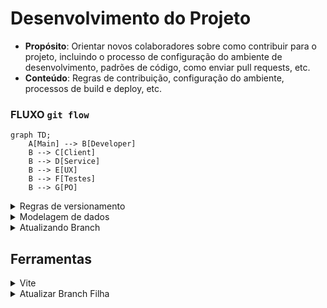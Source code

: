 # Desenvolvimento do Projeto

- **Propósito**: Orientar novos colaboradores sobre como contribuir para o projeto, incluindo o processo de configuração do ambiente de desenvolvimento, padrões de código, como enviar pull requests, etc.
- **Conteúdo**: Regras de contribuição, configuração do ambiente, processos de build e deploy, etc.

### FLUXO `git flow`

```mermaid
graph TD;
    A[Main] --> B[Developer]
    B --> C[Client]
    B --> D[Service]
    B --> E[UX]
    B --> F[Testes]
    B --> G[PO]
```

<details> 

<summary>
    Regras de versionamento
</summary>
    Para definir regras de versionamento de código e permissões de merge no GitHub, você pode configurar as regras de proteção de branch e as políticas de revisão de código. Aqui está um guia passo a passo para configurar essas regras:

### 1. Configurando Regras de Proteção de Branch

1. **Acesse o Repositório no GitHub**:
   - Vá para o seu repositório no GitHub.

2. **Vá para as Configurações**:
   - Clique na aba "Settings" (Configurações).

3. **Branch Protection Rules**:
   - No menu lateral, clique em "Branches" (Branches).
   - Em "Branch protection rules" (Regras de proteção de branch), clique em "Add rule" (Adicionar regra).

4. **Definir Regras de Proteção**:
   - **Branch Name Pattern**: Defina o padrão de nome da branch, como `main`, `developer`, etc.
   - **Require Pull Request Reviews**:
     - Marque a opção "Require pull request reviews before merging" (Requerer revisões de pull request antes de fazer merge).
     - Defina o número de revisores necessários.
   - **Require Status Checks**:
     - Marque a opção "Require status checks to pass before merging" (Requerer verificações de status para passar antes do merge).
     - Adicione os checks de status necessários, como testes automatizados.
   - **Include Administrators**:
     - Marque "Include administrators" (Incluir administradores) se quiser que as regras também se apliquem aos administradores do repositório.
   - **Restrict Who Can Push to Matching Branches**:
     - Marque "Restrict who can push to matching branches" (Restringir quem pode fazer push para branches correspondentes).
     - Adicione os usuários ou equipes autorizados a fazer push diretamente.

5. **Salvar Regras**:
   - Clique em "Create" ou "Save changes" (Salvar alterações).

### 2. Configurando Políticas de Revisão de Código

1. **Criar uma Política de Revisão**:
   - Na seção de "Branch protection rules" (Regras de proteção de branch), defina que os pull requests precisam de aprovação antes de serem mesclados.
   - Especifique o número mínimo de revisores necessários.

2. **Configurar Revisores Padrão**:
   - Nas configurações do repositório, você pode definir revisores padrão para pull requests. Isso pode ser feito através de equipes ou usuários específicos.

### 3. Exemplo de Regras para Branches Específicas

- **Branch `main`**:
  - Nenhum push direto é permitido.
  - Todos os merges devem ser feitos através de pull requests.
  - Pelo menos 2 revisores devem aprovar o pull request.
  - Todos os status checks devem passar antes do merge.

- **Branch `developer`**:
  - Nenhum push direto é permitido.
  - Todos os merges devem ser feitos através de pull requests.
  - Pelo menos 1 revisor deve aprovar o pull request.
  - Todos os status checks devem passar antes do merge.

- **Branches `client`, `service`, `UX`, `Testes`, `PO`**:
  - Push direto pode ser permitido para membros da equipe específica.
  - Recomenda-se o uso de pull requests e revisões, especialmente para mudanças significativas.

Com essas configurações, você garante um fluxo de trabalho de versionamento de código robusto e controlado, minimizando riscos e melhorando a qualidade do código.
</details>

<details>
    <summary>Modelagem de dados</summary>

# DOCUMENTO DO MODELO DE DADOS

## 1. Introdução e visão Geral

**Objetivo:** Descrever o modelo de dados para um sistema que permite o envio e a pesquisa de preços de medicamentos. O sistema deve permitir que usuários adicionem preços de medicamentos e consultem essas informações para encontrar os melhores preços em diferentes farmácias. 

**Escopo:** Este documento cobre o design das tabelas e relacionamentos necessários para suportar as funcionalidades de inclusão e pesquisa de preços de medicamentos.

**Banco de Dados:** O sistema utiliza o PostgreSQL como banco de dados para armazenar e gerenciar as informações.

## 3. Descrição das Entidades

### INFORMAÇÃO IMPORTANTE

<aside>
⚠️ Embora as tabelas e o fluxo de login possam não ser utilizados neste momento do projeto, é crucial manter essa estrutura e modelagem prontas. Isso garantirá que, no futuro, caso haja a necessidade de implementar um sistema de login, já teremos uma base sólida e bem estruturada, facilitando a adaptação e a integração sem a necessidade de um retrabalho significativo.

</aside>

**Usuário**

- **Nome da Entidade:** CustomUser
- **Descrição:** Armazena informações sobre os usuários que enviam informações sobre medicamentos.
- **Atributos:**
    - `id` (PK): Identificador único do usuário.
    - `name`: Nome do usuário.
    - `email`: E-mail do usuário.
    - `password_hash`: Hash (criptografia) da senha do usuário.
    

**Perfil**

- **Nome da Entidade:** Profile
- **Descrição:** Armazena informações adicionais e personalizáveis do usuário.
- **Atributos:**
    - `id` (PK): Identificador único do perfil.
    - `user_id` (FK): Referência ao usuário (chave estrangeira para a tabela CustomUser).
    - `profile_picture`: URL da foto de perfil.
    - `address`: Endereço do usuário.
    - `additional_info`: Informações adicionais sobre o usuário.

**Atributos do Usuário**

- **Nome da Entidade:** UserAttributes
- **Descrição:** Armazena diferentes atributos e estados do usuário.
- **Atributos:**
    - `id` (PK): Identificador único dos atributos do usuário.
    - `user_id` (FK): Referência ao usuário (chave estrangeira para a tabela Users).
    - `role`: Papel ou permissão do usuário (ex.: 'admin', 'editor', 'viewer').
    - `is_authenticated`: Indica se o usuário está autenticado.
    - `is_active`: Indica se a conta está ativa.
    - `last_login`: Data e hora do último login.

**Tokens**

- **Nome da Entidade:** AuthTokens
- **Descrição:** Armazena tokens de autenticação para os usuários.
- **Atributos:**
    - `id` (PK): Identificador único do token.
    - `user_id` (FK): Identificador do usuário (referência à tabela CustomUser).
    - `access_token`: Token de acesso.
    - `refresh_token`: Token de atualização.
    - `created_at`: Data e hora da criação do token.
    - `expires_at`: Data e hora de expiração do token de acesso.
    - `refresh_expires_at`: Data e hora de expiração do token de atualização.
    

**Medicamento**

- **Nome da Entidade:** Medicine
- **Descrição:** Armazena informações sobre medicamentos.
- **Atributos:**
    - `id` (PK): Identificador único do medicamento.
    - `name`: Nome do medicamento.
    - `dosage`: Dosagem do medicamento (ex.: "500mg").
    - `image`: Imagem da embalagem do medicamento.
    - `price`: Preço do medicamento.
    - `date_register`: Data do cadastro do medicamento.
    - `available_sus`: Indica se o medicamento está disponível no SUS.
    - `user_id` (FK): Identificador do usuário que enviou o preço (referência à tabela Users).
    - `pharmacy_id` (FK): Identificador da farmácia onde o medicamento foi comprado (referência à tabela Pharmacy).
Medicamentos da CMED

- **Nome da Entidade:** MedicineCmed
- **Descrição:** Armazena informações sobre medicamentos que estão cadastrados na CMED.
- **Atributos:**
    - `id` (PK): Identificador único do medicamento.
    - `name`: Nome do medicamento.
    - `dosage`: Dosagem do medicamento (ex.: "500mg").
    - `price`: Preço do medicamento.
    - `date_register`: Data do cadastro do medicamento.
    - `available_sus`: Indica se o medicamento está disponível no SUS.
    

**Farmácia**

- **Nome da Entidade:** Pharmacy
- **Descrição:** Armazena informações sobre farmácias.
- **Atributos:**
    - `id` (PK): Identificador único da farmácia.
    - `name`: Nome da farmácia.
    - `cep`: CEP da farmácia.
    - `address`: Endereço da farmácia.
    - `city`: Cidade onde a farmácia está localizada.
    - `state`: Estado onde a farmácia está localizada.

## 4. Relacionamentos

- **CustomUser - Medicine**: Um usuário pode enviar informações sobre vários medicamentos.
- **Pharmacy - Medicine**: Uma farmácia pode ter vários medicamentos registrados com preços diferentes.
- **Medicine - CustomUser**: Um medicamento pode ser associado a um único usuário que enviou a informação.
- **Medicine - Pharmacy**: Um medicamento pode ser associado a uma única farmácia onde foi registrado o preço.
- **CustomUser - Profile**: Um usuário pode ter um perfil adicional com informações detalhadas.
- **CustomUser - UserAttributes**: Um usuário pode ter atributos adicionais armazenados separadamente.
- **CustomUser - Tokens**: Um usuário pode ter múltiplos tokens de autenticação.

## **5. Regras de Negócio e Restrições**

- **Nome do Medicamento**: O nome do medicamento deve ser cadastrado exatamente como aparece na lista da CMED, garantindo conformidade com a nomenclatura oficial.
- **Preço**: Deve ser um valor numérico positivo, representado com duas casas decimais.
- **Data de Registro**: Deve ser uma data válida e não pode ser uma data futura.
- **Disponibilidade no SUS**: Deve ser um valor booleano (verdadeiro ou falso) indicando se o medicamento está disponível no SUS.

## **6. Regras de Validação de Dados**

**E-mail**

- **Formato**: O e-mail deve ser um endereço de e-mail válido, seguindo a sintaxe padrão (`user@example.com`). A validação pode ser implementada com uma expressão regular, como `'^.+@.+\..+$'`.
- **Unicidade**: O e-mail deve ser único em todo o sistema. Não são permitidos e-mails duplicados.

**Senha**

- **Comprimento**: A senha deve ter no mínimo 8 caracteres e no máximo 255 caracteres.
- **Complexidade**: A senha deve conter pelo menos uma letra maiúscula, uma letra minúscula, um número e um caractere especial (ex.: `!@#$%^&*()`).
- **Hashing**: As senhas devem ser armazenadas como hashes criptografados usando um algoritmo seguro.

**Nome do Usuário**

- **Comprimento**: O nome do usuário deve ter no mínimo 1 caractere e no máximo 255 caracteres.
- **Formato**: O nome não deve conter caracteres especiais, apenas letras e espaços.

**Preço do Medicamento**

- **Valor**: O preço deve ser um valor numérico positivo com duas casas decimais. Deve ser representado como `DECIMAL(10, 2)`.
- **Validação**: Deve ser maior que zero.

**Data de Registro**

- **Formato**: A data deve estar no formato `YYYY-MM-DD`.
- **Validação**: A data de registro não pode ser uma data futura.

**Disponibilidade no SUS**

- **Tipo**: Deve ser um valor booleano (verdadeiro ou falso).

**URL de Imagem**

- **Formato**: A URL deve ser uma string válida que aponta para uma imagem. Não deve exceder 255 caracteres.

## **7. Procedimentos de Migração e Atualização**

**Script de Criação**:

```sql
sqlCopiar código
CREATE TABLE CustomUser (
    id SERIAL PRIMARY KEY,
    name VARCHAR(255) NOT NULL,
    email VARCHAR(255) UNIQUE NOT NULL,
    password VARCHAR(255) NOT NULL
);

CREATE TABLE Profile (
    id SERIAL PRIMARY KEY,
    profile_picture VARCHAR(255),
    address VARCHAR(255),
    additional_info TEXT,
    user_id INTEGER REFERENCES CustomUser(id)
);

CREATE TABLE UserAttributes (
    id SERIAL PRIMARY KEY,
    role VARCHAR(45),
    is_authenticated BOOLEAN,
    is_active BOOLEAN,
    last_login TIMESTAMP,
    user_id INTEGER REFERENCES CustomUser(id)
);

CREATE TABLE Tokens (
    id SERIAL PRIMARY KEY,
    user_id INTEGER REFERENCES CustomUser(id),
    access_token VARCHAR(512),
    refresh_token VARCHAR(512),
    created_at TIMESTAMP NOT NULL,
    expires_at TIMESTAMP NOT NULL,
    refresh_expires_at TIMESTAMP NOT NULL
);

CREATE TABLE Pharmacy (
    id SERIAL PRIMARY KEY,
    name VARCHAR(255) NOT NULL,
    cep VARCHAR(20) NOT NULL,
    address VARCHAR(255) NOT NULL,
    city VARCHAR(100) NOT NULL,
    state VARCHAR(100) NOT NULL
);

CREATE TABLE Medicine (
    id SERIAL PRIMARY KEY,
    name VARCHAR(255) NOT NULL,
    dosage VARCHAR(50),
    chemical_name VARCHAR(255),
    image VARCHAR(255),
    price DECIMAL(10, 2) NOT NULL,
    date_register DATE NOT NULL,
    available_sus BOOLEAN,
    user_id INTEGER REFERENCES CustomUser(id),
    pharmacy_id INTEGER REFERENCES Pharmacy(id)
);

```

## **Conclusão**

Esta documentação cobre o modelo de dados e as funcionalidades principais para o sistema de inclusão e consulta de preços de medicamentos. Inclui agora a estrutura necessária para a gestão de tokens de autenticação. Se precisar de ajustes ou mais detalhes, estou aqui para ajudar! ...

</details>

<details>
    <summary>Atualizando Branch</summary>
    Para puxar as atualizações da branch pai para a sua branch atual, você pode usar um dos seguintes comandos, dependendo da estratégia de integração que você deseja adotar:

### 1. **Merge (Padrão)**
Essa opção criará um merge commit, combinando as mudanças da branch pai com a sua branch atual.
```bash
git merge nome-da-branch-pai
```

### 2. **Rebase**
Essa opção aplicará as mudanças da branch pai no topo da sua branch atual, mantendo um histórico linear.
```bash
git rebase nome-da-branch-pai
```

### 3. **Fast-forward**
Se você sabe que as mudanças na sua branch atual podem ser aplicadas diretamente após as mudanças da branch pai (sem a necessidade de um merge commit), use:
```bash
git merge --ff-only nome-da-branch-pai
```

### Passo a Passo
1. **Certifique-se de estar na sua branch atual:**
   ```bash
   git checkout sua-branch
   ```

2. **Puxe as últimas atualizações da branch pai para garantir que você está sincronizado com o repositório remoto:**
   ```bash
   git fetch origin nome-da-branch-pai
   ```

3. **Realize a integração usando uma das estratégias acima:**
   - Com `git merge`, `git rebase` ou `git merge --ff-only`, conforme explicado.

### Exemplo
Se sua branch atual é `feature` e a branch pai é `develop`, você faria o seguinte:
```bash
git checkout feature
git fetch origin develop
git merge develop   # ou git rebase develop
```

Isso integrará as últimas mudanças da branch `develop` na sua branch `feature`.
</details>

## Ferramentas

<details>
    <summary>Vite</summary>
    
A biblioteca **Vite** é uma ferramenta de construção de projetos moderna, focada em melhorar a experiência de desenvolvimento para aplicações web. Aqui estão alguns dos principais pontos sobre o Vite:

### Principais Características

1. **Desempenho Rápido**:
   - Utiliza **ES modules** no navegador para otimizar o tempo de carregamento durante o desenvolvimento.
   - O tempo de inicialização e recarregamento é significativamente reduzido, permitindo um fluxo de trabalho mais ágil.

2. **Hot Module Replacement (HMR)**:
   - O Vite oferece HMR extremamente rápido, permitindo que as alterações no código sejam refletidas no navegador em tempo real, sem perder o estado da aplicação.

3. **Compatibilidade com Frameworks**:
   - Suporta diversos frameworks populares como **Vue**, **React**, **Svelte**, entre outros, facilitando o desenvolvimento independente do framework escolhido.

4. **Configuração Simples**:
   - A configuração é simplificada e pode ser feita através de um arquivo `vite.config.js`, permitindo personalizações conforme a necessidade do projeto.

5. **Build Otimizada**:
   - Para produção, o Vite utiliza **Rollup** para otimização de builds, permitindo que você aproveite recursos avançados de empacotamento.

6. **Plugin Ecosystem**:
   - Possui um ecossistema de plugins, permitindo que os desenvolvedores estendam as funcionalidades do Vite para atender a necessidades específicas.

# Documentação de Instalação do Projeto Vite

Esta documentação é destinada a desenvolvedores que desejam contribuir com o projeto criado com Vite. Siga os passos abaixo para configurar o ambiente de desenvolvimento.

## Pré-requisitos

- **Node.js** (versão 12 ou superior)
- **npm** (geralmente vem instalado com o Node.js)

## Passo a Passo para Instalação

### 1. Clonar o Repositório

Use o comando abaixo para clonar o repositório do projeto:

```bash
git clone <URL_DO_REPOSITÓRIO>
```

### 2. Navegar para o Diretório do Projeto

Entre no diretório do projeto clonado:

```bash
cd <NOME_DO_DIRETÓRIO>
```

### 3. Instalar Dependências

Execute o comando para instalar as dependências do projeto:

```bash
npm install
```

### 4. Iniciar o Servidor de Desenvolvimento

Para iniciar o servidor de desenvolvimento, utilize o seguinte comando:

```bash
npm run dev
```

### 5. Acessar a Aplicação

Abra seu navegador e acesse:

```
http://localhost:3000
```

### 6. Contribuindo

- Faça suas alterações no código.
- Teste suas alterações localmente.
- Para enviar suas contribuições, crie uma *branch* e abra um *pull request*.

## Conclusão

Agora você está pronto para começar a colaborar no projeto! Se tiver dúvidas, consulte a documentação ou entre em contato com o time.
</details>

<details>
<summary>
 Atualizar Branch Filha
</summary>

**Para atualizar uma branch filha com as mudanças da branch pai, você pode seguir um dos métodos abaixo**:

### 1. **Usando `merge`**
Este método é utilizado quando você quer incorporar as mudanças da branch pai (por exemplo, `develop`) na branch filha (por exemplo, `client`).

```bash
# Vá para a branch filha (client)
git checkout client

# Faça o merge da branch pai (develop) na branch filha (client)
git merge develop
```

### 2. **Usando `rebase`**
Este método reescreve o histórico da branch filha para parecer que ela foi criada a partir do commit mais recente da branch pai. Isso é útil para manter um histórico de commits mais linear.

```bash
# Vá para a branch filha (client)
git checkout client

# Faça o rebase da branch filha (client) com a branch pai (develop)
git rebase develop
```

### Considerações
- **`merge`** cria um commit de merge, o que pode ser útil para manter um histórico claro de quando as mudanças foram integradas.
- **`rebase`** reescreve o histórico e é útil para manter um histórico mais limpo e linear, mas pode ser mais complexo de usar, especialmente se houver conflitos.

Escolha o método que melhor se adapta ao fluxo de trabalho do seu projeto.
</details>